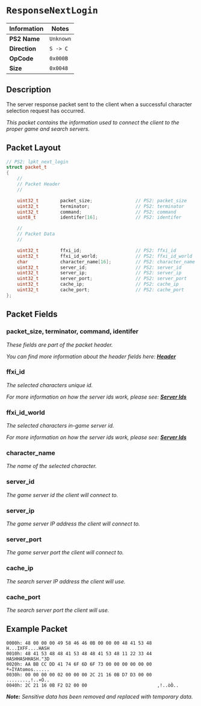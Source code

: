 # `ResponseNextLogin`

| Information               | Notes |
|---                        |---    |
| **PS2 Name**              | `Unknown` |
| **Direction**             | `S -> C` |
| **OpCode**                | `0x000B` |
| **Size**                  | `0x0048` |

## Description

The server response packet sent to the client when a successful character selection request has occurred.

_This packet contains the information used to connect the client to the proper game and search servers._

## Packet Layout

```cpp
// PS2: lpkt_next_login
struct packet_t
{
    //
    // Packet Header
    //

    uint32_t        packet_size;                // PS2: packet_size
    uint32_t        terminator;                 // PS2: terminator
    uint32_t        command;                    // PS2: command
    uint8_t         identifer[16];              // PS2: identifer

    //
    // Packet Data
    //

    uint32_t        ffxi_id;                    // PS2: ffxi_id
    uint32_t        ffxi_id_world;              // PS2: ffxi_id_world
    char            character_name[16];         // PS2: character_name
    uint32_t        server_id;                  // PS2: server_id
    uint32_t        server_ip;                  // PS2: server_ip
    uint32_t        server_port;                // PS2: server_port
    uint32_t        cache_ip;                   // PS2: cache_ip
    uint32_t        cache_port;                 // PS2: cache_port
};
```

## Packet Fields

### packet_size, terminator, command, identifer

_These fields are part of the packet header._

_You can find more information about the header fields here: [**Header**](/packets/lobby/Header.md)_

### ffxi_id

_The selected characters unique id._

_For more information on how the server ids work, please see: [**Server Ids**](/packets/lobby/Notes.md#server-ids)_

### ffxi_id_world

_The selected characters in-game server id._

_For more information on how the server ids work, please see: [**Server Ids**](/packets/lobby/Notes.md#server-ids)_

### character_name

_The name of the selected character._

### server_id

_The game server id the client will connect to._

### server_ip

_The game server IP address the client will connect to._

### server_port

_The game server port the client will connect to._

### cache_ip

_The search server IP address the client will use._

### cache_port

_The search server port the client will use._

## Example Packet

```
0000h: 48 00 00 00 49 58 46 46 0B 00 00 00 48 41 53 48  H...IXFF....HASH
0010h: 48 41 53 48 48 41 53 48 48 41 53 48 11 22 33 44  HASHHASHHASH."3D
0020h: AA BB CC DD 41 74 6F 6D 6F 73 00 00 00 00 00 00  ª»ÌÝAtomos......
0030h: 00 00 00 00 02 00 00 00 2C 21 16 0B D7 D3 00 00  ........,!..×Ó..
0040h: 2C 21 16 0B F2 D2 00 00                          ,!..òÒ..
```

_**Note:** Sensitive data has been removed and replaced with temporary data._
